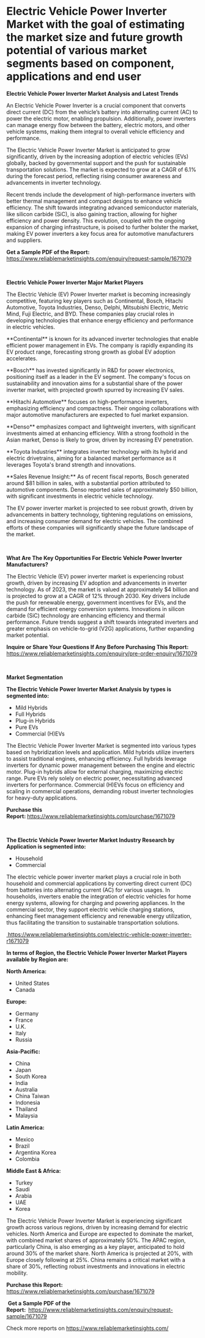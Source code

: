 <p><h1>Electric Vehicle Power Inverter Market with the goal of estimating the market size and future growth potential of various market segments based on component, applications and end user</h1></p><p><strong>Electric Vehicle Power Inverter Market Analysis and Latest Trends</strong></p>
<p><p>An Electric Vehicle Power Inverter is a crucial component that converts direct current (DC) from the vehicle’s battery into alternating current (AC) to power the electric motor, enabling propulsion. Additionally, power inverters can manage energy flow between the battery, electric motors, and other vehicle systems, making them integral to overall vehicle efficiency and performance.</p><p>The Electric Vehicle Power Inverter Market is anticipated to grow significantly, driven by the increasing adoption of electric vehicles (EVs) globally, backed by governmental support and the push for sustainable transportation solutions. The market is expected to grow at a CAGR of 6.1% during the forecast period, reflecting rising consumer awareness and advancements in inverter technology. </p><p>Recent trends include the development of high-performance inverters with better thermal management and compact designs to enhance vehicle efficiency. The shift towards integrating advanced semiconductor materials, like silicon carbide (SiC), is also gaining traction, allowing for higher efficiency and power density. This evolution, coupled with the ongoing expansion of charging infrastructure, is poised to further bolster the market, making EV power inverters a key focus area for automotive manufacturers and suppliers.</p></p>
<p><strong>Get a Sample PDF of the Report:&nbsp;</strong> <a href="https://www.reliablemarketinsights.com/enquiry/request-sample/1671079?utm_campaign=2197&utm_medium=2&utm_source=Github&utm_content=ia&utm_term=30032025&utm_id=electric-vehicle-power-inverter">https://www.reliablemarketinsights.com/enquiry/request-sample/1671079</a></p>
<p>&nbsp;</p>
<p><strong>Electric Vehicle Power Inverter Major Market Players</strong></p>
<p><p>The Electric Vehicle (EV) Power Inverter market is becoming increasingly competitive, featuring key players such as Continental, Bosch, Hitachi Automotive, Toyota Industries, Denso, Delphi, Mitsubishi Electric, Metric Mind, Fuji Electric, and BYD. These companies play crucial roles in developing technologies that enhance energy efficiency and performance in electric vehicles.</p><p>**Continental** is known for its advanced inverter technologies that enable efficient power management in EVs. The company is rapidly expanding its EV product range, forecasting strong growth as global EV adoption accelerates. </p><p>**Bosch** has invested significantly in R&D for power electronics, positioning itself as a leader in the EV segment. The company's focus on sustainability and innovation aims for a substantial share of the power inverter market, with projected growth spurred by increasing EV sales.</p><p>**Hitachi Automotive** focuses on high-performance inverters, emphasizing efficiency and compactness. Their ongoing collaborations with major automotive manufacturers are expected to fuel market expansion. </p><p>**Denso** emphasizes compact and lightweight inverters, with significant investments aimed at enhancing efficiency. With a strong foothold in the Asian market, Denso is likely to grow, driven by increasing EV penetration.</p><p>**Toyota Industries** integrates inverter technology with its hybrid and electric drivetrains, aiming for a balanced market performance as it leverages Toyota's brand strength and innovations.</p><p>**Sales Revenue Insight:** As of recent fiscal reports, Bosch generated around $81 billion in sales, with a substantial portion attributed to automotive components. Denso reported sales of approximately $50 billion, with significant investments in electric vehicle technology.</p><p>The EV power inverter market is projected to see robust growth, driven by advancements in battery technology, tightening regulations on emissions, and increasing consumer demand for electric vehicles. The combined efforts of these companies will significantly shape the future landscape of the market.</p></p>
<p>&nbsp;</p>
<p><strong>What Are The Key Opportunities For Electric Vehicle Power Inverter Manufacturers?</strong></p>
<p><p>The Electric Vehicle (EV) power inverter market is experiencing robust growth, driven by increasing EV adoption and advancements in inverter technology. As of 2023, the market is valued at approximately $4 billion and is projected to grow at a CAGR of 12% through 2030. Key drivers include the push for renewable energy, government incentives for EVs, and the demand for efficient energy conversion systems. Innovations in silicon carbide (SiC) technology are enhancing efficiency and thermal performance. Future trends suggest a shift towards integrated inverters and greater emphasis on vehicle-to-grid (V2G) applications, further expanding market potential.</p></p>
<p><strong>Inquire or Share Your Questions If Any Before Purchasing This Report:</strong> <a href="https://www.reliablemarketinsights.com/enquiry/pre-order-enquiry/1671079?utm_campaign=2197&utm_medium=2&utm_source=Github&utm_content=ia&utm_term=30032025&utm_id=electric-vehicle-power-inverter">https://www.reliablemarketinsights.com/enquiry/pre-order-enquiry/1671079</a></p>
<p>&nbsp;</p>
<p><strong>Market Segmentation</strong></p>
<p><strong>The Electric Vehicle Power Inverter Market Analysis by types is segmented into:</strong></p>
<p><ul><li>Mild Hybrids</li><li>Full Hybrids</li><li>Plug-in Hybrids</li><li>Pure EVs</li><li>Commercial (H)EVs</li></ul></p>
<p><p>The Electric Vehicle Power Inverter Market is segmented into various types based on hybridization levels and application. Mild hybrids utilize inverters to assist traditional engines, enhancing efficiency. Full hybrids leverage inverters for dynamic power management between the engine and electric motor. Plug-in hybrids allow for external charging, maximizing electric range. Pure EVs rely solely on electric power, necessitating advanced inverters for performance. Commercial (H)EVs focus on efficiency and scaling in commercial operations, demanding robust inverter technologies for heavy-duty applications.</p></p>
<p><strong>Purchase this Report:&nbsp;</strong><a href="https://www.reliablemarketinsights.com/purchase/1671079?utm_campaign=2197&utm_medium=2&utm_source=Github&utm_content=ia&utm_term=30032025&utm_id=electric-vehicle-power-inverter">https://www.reliablemarketinsights.com/purchase/1671079</a></p>
<p>&nbsp;</p>
<p><strong>The Electric Vehicle Power Inverter Market Industry Research by Application is segmented into:</strong></p>
<p><ul><li>Household</li><li>Commercial</li></ul></p>
<p><p>The electric vehicle power inverter market plays a crucial role in both household and commercial applications by converting direct current (DC) from batteries into alternating current (AC) for various usages. In households, inverters enable the integration of electric vehicles for home energy systems, allowing for charging and powering appliances. In the commercial sector, they support electric vehicle charging stations, enhancing fleet management efficiency and renewable energy utilization, thus facilitating the transition to sustainable transportation solutions.</p></p>
<p><a href="https://www.reliablemarketinsights.com/electric-vehicle-power-inverter-r1671079?utm_campaign=2197&utm_medium=2&utm_source=Github&utm_content=ia&utm_term=30032025&utm_id=electric-vehicle-power-inverter">&nbsp;https://www.reliablemarketinsights.com/electric-vehicle-power-inverter-r1671079</a></p>
<p><strong>In terms of Region, the Electric Vehicle Power Inverter Market Players available by Region are:</strong></p>
<p>
    <p> <strong> North America: </strong>
        <ul>
            <li>United States</li>
            <li>Canada</li>
        </ul>
        </p> 
    <p> <strong> Europe: </strong>
        <ul>
            <li>Germany</li>
            <li>France</li>
            <li>U.K.</li>
            <li>Italy</li>
            <li>Russia</li>
        </ul>
        </p> 
    <p> <strong> Asia-Pacific: </strong>
        <ul>
            <li>China</li>
            <li>Japan</li>
            <li>South Korea</li>
            <li>India</li>
            <li>Australia</li>
            <li>China Taiwan</li>
            <li>Indonesia</li>
            <li>Thailand</li>
            <li>Malaysia</li>
        </ul>
        </p> 
    <p> <strong> Latin America: </strong>
        <ul>
            <li>Mexico</li>
            <li>Brazil</li>
            <li>Argentina Korea</li>
            <li>Colombia</li>
        </ul>
        </p> 
    <p> <strong> Middle East & Africa: </strong>
        <ul>
            <li>Turkey</li>
            <li>Saudi</li>
            <li>Arabia</li>
            <li>UAE</li>
            <li>Korea</li>
        </ul>
    </p>
    </p>
<p><p>The Electric Vehicle Power Inverter Market is experiencing significant growth across various regions, driven by increasing demand for electric vehicles. North America and Europe are expected to dominate the market, with combined market shares of approximately 50%. The APAC region, particularly China, is also emerging as a key player, anticipated to hold around 30% of the market share. North America is projected at 20%, with Europe closely following at 25%. China remains a critical market with a share of 30%, reflecting robust investments and innovations in electric mobility.</p></p>
<p><strong>Purchase this Report: </strong><a href="https://www.reliablemarketinsights.com/purchase/1671079?utm_campaign=2197&utm_medium=2&utm_source=Github&utm_content=ia&utm_term=30032025&utm_id=electric-vehicle-power-inverter">https://www.reliablemarketinsights.com/purchase/1671079</a></p>
<p>&nbsp;<strong>Get a Sample PDF of the Report:&nbsp;&nbsp;</strong><a href="https://www.reliablemarketinsights.com/enquiry/request-sample/1671079?utm_campaign=2197&utm_medium=2&utm_source=Github&utm_content=ia&utm_term=30032025&utm_id=electric-vehicle-power-inverter">https://www.reliablemarketinsights.com/enquiry/request-sample/1671079</a></p>
<p><strong></strong></p>
<p>Check more reports on <a href="https://www.reliablemarketinsights.com/?utm_campaign=2197&utm_medium=2&utm_source=Github&utm_content=ia&utm_term=30032025&utm_id=electric-vehicle-power-inverter">https://www.reliablemarketinsights.com/</a></p>